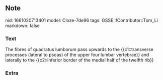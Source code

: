 ## Note
nid: 1661020713401
model: Cloze-7de96
tags: GSSE::!Contributor::Tom_Li
markdown: false

### Text
<div>
  The fibres of quadratus lumborum pass upwards to the
  {{c1::transverse processes (lateral to psoas) of the upper four
  lumbar vertebrae}} and laterally to the {{c2::inferior border of
  the medial half of the twelfth rib}}
</div>

### Extra

